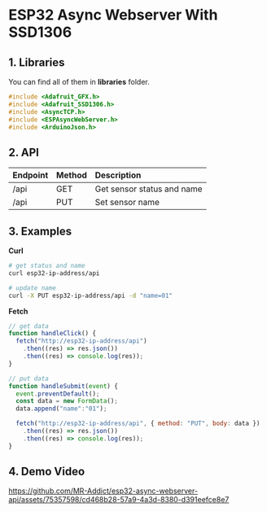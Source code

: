 # ESP32 Async Webserver With SSD1306

## 1. Libraries

You can find all of them in **libraries** folder.

```cpp
#include <Adafruit_GFX.h>
#include <Adafruit_SSD1306.h>
#include <AsyncTCP.h>
#include <ESPAsyncWebServer.h>
#include <ArduinoJson.h>
```

## 2. API

| Endpoint | Method | Description                |
| :------- | :----- | :------------------------- |
| /api     | GET    | Get sensor status and name |
| /api     | PUT    | Set sensor name            |

## 3. Examples

**Curl**

```sh
# get status and name
curl esp32-ip-address/api

# update name
curl -X PUT esp32-ip-address/api -d "name=01"
```

**Fetch**

```js
// get data
function handleClick() {
  fetch("http://esp32-ip-address/api")
    .then((res) => res.json())
    .then((res) => console.log(res));
}

// put data
function handleSubmit(event) {
  event.preventDefault();
  const data = new FormData();
  data.append("name":"01");

  fetch("http://esp32-ip-address/api", { method: "PUT", body: data })
    .then((res) => res.json())
    .then((res) => console.log(res));
}
```

## 4. Demo Video

https://github.com/MR-Addict/esp32-async-webserver-api/assets/75357598/cd468b28-57a9-4a3d-8380-d391eefce8e7
